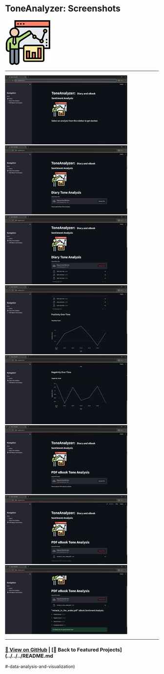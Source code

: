 # ToneAnalyzer: Screenshots 

<img src="ToneAnalyzer-1.png" alt="ToneAnalyzer_logo" width="150">

---

<a href="ToneAnalyzer-2.png"><img src="ToneAnalyzer-2.png" width="400"></a>
<a href="ToneAnalyzer-3.png"><img src="ToneAnalyzer-3.png" width="400"></a>
<a href="ToneAnalyzer-4.png"><img src="ToneAnalyzer-4.png" width="400"></a>
<a href="ToneAnalyzer-5.png"><img src="ToneAnalyzer-5.png" width="400"></a>
<a href="ToneAnalyzer-6.png"><img src="ToneAnalyzer-6.png" width="400"></a>
<a href="ToneAnalyzer-7.png"><img src="ToneAnalyzer-7.png" width="400"></a>
<a href="ToneAnalyzer-8.png"><img src="ToneAnalyzer-8.png" width="400"></a>
<a href="ToneAnalyzer-9.png"><img src="ToneAnalyzer-9.png" width="400"></a>

---

### [🔗 View on GitHub](https://github.com/emads22/ToneAnalyzer) | [🔗 Back to Featured Projects](../../../README.md
#-data-analysis-and-visualization)
